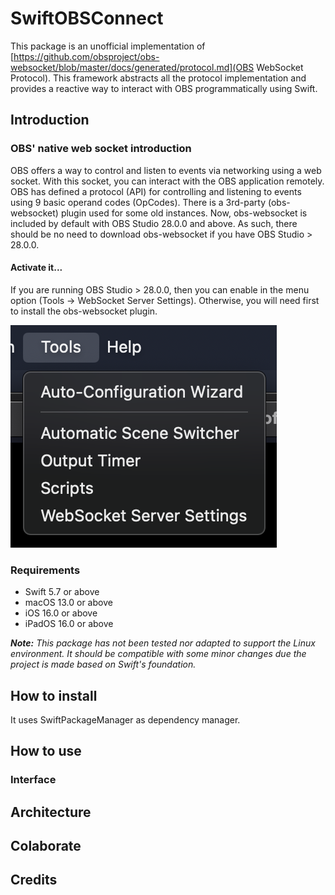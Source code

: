 # SwiftOBSConnect

This package is an unofficial implementation of [https://github.com/obsproject/obs-websocket/blob/master/docs/generated/protocol.md](OBS WebSocket Protocol). This framework abstracts all the protocol implementation and provides a reactive way to interact with OBS programmatically using Swift.

## Introduction
### OBS' native web socket introduction 

OBS offers a way to control and listen to events via networking using a web socket. With this socket, you can interact with the OBS application remotely. OBS has defined a protocol (API) for controlling and listening to events using 9 basic operand codes (OpCodes). There is a 3rd-party (obs-websocket) plugin used for some old instances. Now, obs-websocket is included by default with OBS Studio 28.0.0 and above. As such, there should be no need to download obs-websocket if you have OBS Studio > 28.0.0.

#### Activate it...

If you are running OBS Studio > 28.0.0, then you can enable in the menu option (Tools -> WebSocket Server Settings). Otherwise, you will need first to install the obs-websocket plugin.

![WebSocket Setting in Menu](/Documentation/Resources/webserver-settings-menu.png)

### Requirements

 - Swift 5.7 or above
 - macOS 13.0 or above
 - iOS 16.0 or above 
 - iPadOS 16.0 or above
 
*__Note:__ This package has not been tested nor adapted to support the Linux environment. It should be compatible with some minor changes due the project is made based on Swift's foundation.*

## How to install

It uses SwiftPackageManager as dependency manager.

## How to use 

### Interface

## Architecture

## Colaborate

## Credits

